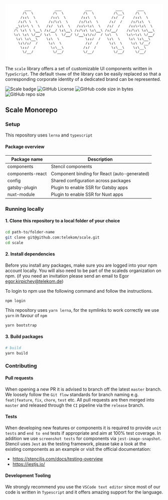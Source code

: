 ![Scale](assets/scale-banner-ascii-light.png)

The `scale` library offers a set of customizable UI components written in `TypeScript`. The default `theme` of the library can be easily replaced so that a corresponding corporate identity of a dedicated brand can be represented.

![Scale badge](https://img.shields.io/badge/telekom-scale-%23e20074.svg) ![GitHub License](https://img.shields.io/github/license/telekom/scale.svg?style=flat-square) ![GitHub code size in bytes](https://img.shields.io/github/languages/code-size/telekom/scale.svg?style=flat-square) ![GitHub repo size](https://img.shields.io/github/repo-size/telekom/scale.svg?style=flat-square)

## Scale Monorepo

### Setup

This repository uses `lerna` and `typescript`

#### Package overview
|Package name       |Description|
|---                |---|
|components         |Stencil components|
|components-react   |Component binding for React (auto-generated)|
|config             |Shared configuration across packages|
|gatsby-plugin      |Plugin to enable SSR for Gatsby apps|
|nuxt-module        |Plugin to enable SSR for Nuxt apps|

### Running locally

#### 1. Clone this repository to a local folder of your choice

```bash
cd path-to/folder-name
git clone git@github.com:telekom/scale.git
cd scale
```

#### 2. Install dependencies

Before you install any packages, make sure you are logged into your npm account locally.
You will also need to be part of the scaleds organization on npm.
(if you need an invitation please send an email to Egor egor.kirpichev@telekom.de)

To login to npm use the following command and follow the instructions.
```
npm login
```

This repository uses `yarn lerna`, for the symlinks to work correctly we use `yarn` in favour of `npm`

```bash
yarn bootstrap
```

#### 3. Build packages

```bash
# build
yarn build
```

### Contributing

#### Pull requests

When opening a new PR it is advised to branch off the latest `master` branch. We loosely follow the `Git flow` standards for branch naming e.g. `feat|feature`, `fix`, `chore`, `test` etc. All pull requests are then merged into `master` and released through the `CI` pipeline via the `release` branch.

#### Tests

When developing new features or components it is required to provide `unit tests` and `end to end` tests if appropriate and aim at 100% test coverage. In addition we use `screenshot tests` for components via `jest-image-snapshot`. Stencil uses `Jest` as the testing framework, please take a look at the existing components as an example or visit the official documentation:

- https://stenciljs.com/docs/testing-overview
- https://jestjs.io/

#### Development Tooling

We strongly recommend you use the `VSCode text editor` since most of our code is written in `Typescript` and it offers amazing support for the language.
